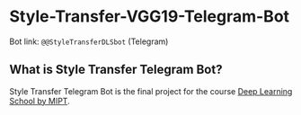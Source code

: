 # Style-Transfer-VGG19-Telegram-Bot
Bot link: `@@StyleTransferDLSbot` (Telegram)

What is Style Transfer Telegram Bot?
------------------------------------
Style Transfer Telegram Bot is the final project for the course [Deep Learning School by MIPT](https://en.dlschool.org/).


